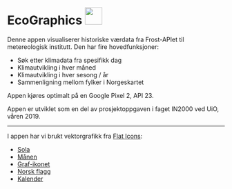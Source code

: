 # EcoGraphics <img src="https://image.flaticon.com/icons/svg/1458/1458427.svg" width="40px">
Denne appen visualiserer historiske værdata fra Frost-APIet til metereologisk institutt. Den har fire hovedfunksjoner:
* Søk etter klimadata fra spesifikk dag
* Klimautvikling i hver måned
* Klimautvikling i hver sesong / år
* Sammenligning mellom fylker i Norgeskartet

Appen kjøres optimalt på en Google Pixel 2, API 23.

Appen er utviklet som en del av prosjektoppgaven i faget IN2000 ved UiO, våren 2019.

---
I appen har vi brukt vektorgrafikk fra <a href="https://flaticons.com">Flat Icons</a>:
* <a href="https://www.flaticon.com/packs/space-weather">Sola</a>
* <a href="https://www.flaticon.com/free-icon/moon_1152292">Månen</a>
* <a href="https://www.flaticon.com/free-icon/bar-chart_478544">Graf-ikonet</a>
* <a href="https://www.flaticon.com/free-icon/norway_940511">Norsk flagg</a>
* <a href="https://www.flaticon.com/free-icon/wall-calendar-with-lines_78310?fbclid=IwAR3_EFDG4U2A71nXCyJ9BR8Jk5v8ocbEdePs92BzuQ8nopAvMh3Ci2RdYw0">Kalender</a>

